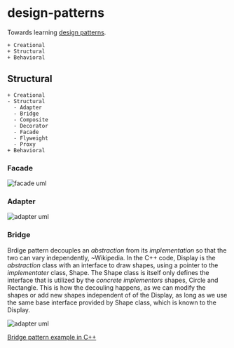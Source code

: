 # design-patterns
Towards learning [design patterns](https://en.wikipedia.org/wiki/Design_Patterns). 

```
+ Creational
+ Structural
+ Behavioral
```

## Structural

```
+ Creational
- Structural
  - Adapter
  - Bridge
  - Composite
  - Decorator
  - Facade
  - Flyweight
  - Proxy
+ Behavioral
```

### Facade
 
![facade uml](https://www.plantuml.com/plantuml/proxy?cache=no&src=https://raw.githubusercontent.com/ghasimi/design-patterns/main/uml/facade.txt)

### Adapter

![adapter uml](https://www.plantuml.com/plantuml/proxy?cache=no&src=https://raw.githubusercontent.com/ghasimi/design-patterns/main/uml/adapter.txt)

### Bridge

Brdige pattern decouples an _abstraction_ from its _implementation_ so that the two can vary independently, ~Wikipedia. In the C++ code, Display is the _abstraction_ class with an interface to draw shapes, using a pointer to the _implementater_ class, Shape. The Shape class is itself only defines the interface that is utilized by the _concrete implementors_ shapes, Circle and Rectangle. This is how the decouling happens, as we can modify the shapes or add new shapes independent of of the Display, as long as we use the same base interface provided by Shape class, which is known to the Display.  

![adapter uml](https://www.plantuml.com/plantuml/proxy?cache=no&src=https://raw.githubusercontent.com/ghasimi/design-patterns/main/uml/bridge.txt)

[Bridge pattern example in C++](https://github.com/ghasimi/design-patterns/blob/bridge/cpp/bridge.cpp)
  

